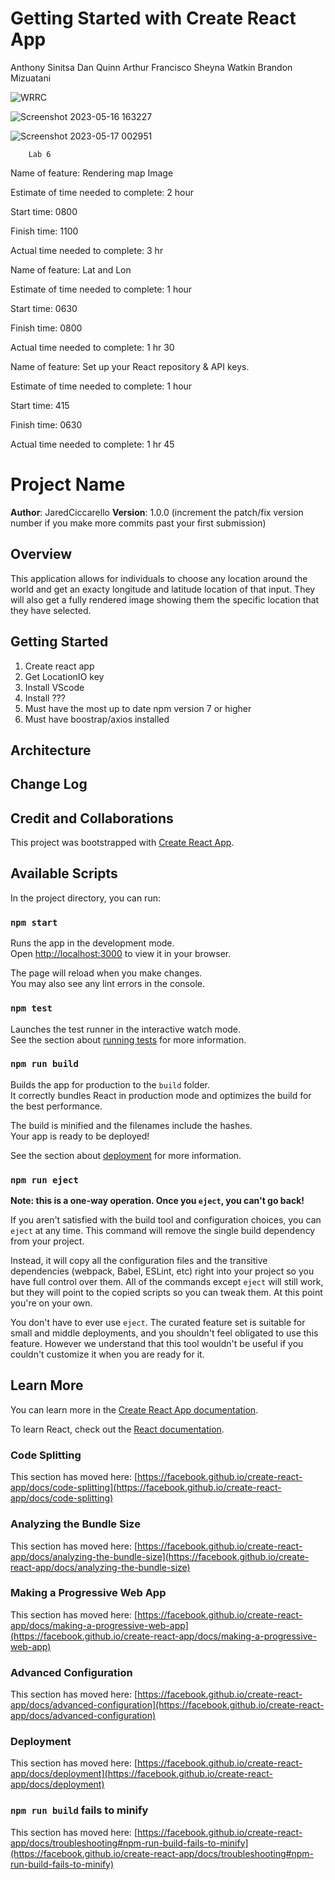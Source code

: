 # Getting Started with Create React App

Anthony Sinitsa
Dan Quinn
Arthur Francisco
Sheyna Watkin
Brandon Mizuatani

![WRRC](https://github.com/JaredCiccarello/city-explorer/assets/126429063/b0dbb0bc-63e2-4bc0-a392-85e388701143)

![Screenshot 2023-05-16 163227](https://github.com/JaredCiccarello/city-explorer/assets/126429063/5c8db8d9-4f84-4569-b9b1-00209554d562)

![Screenshot 2023-05-17 002951](https://github.com/JaredCiccarello/reading-notes/assets/126429063/3ee218b6-6cec-489e-ad80-45aced702f3b)





        Lab 6
Name of feature: Rendering map Image

Estimate of time needed to complete: 2 hour

Start time: 0800

Finish time: 1100

Actual time needed to complete: 3 hr


Name of feature: Lat and Lon

Estimate of time needed to complete: 1 hour

Start time: 0630

Finish time: 0800

Actual time needed to complete: 1 hr 30


Name of feature: Set up your React repository & API keys.

Estimate of time needed to complete: 1 hour

Start time: 415

Finish time: 0630

Actual time needed to complete: 1 hr 45



# Project Name

**Author**: JaredCiccarello
**Version**: 1.0.0 (increment the patch/fix version number if you make more commits past your first submission)

## Overview
<!-- Provide a high level overview of what this application is and why you are building it, beyond the fact that it's an assignment for this class. (i.e. What's your problem domain?) -->
This application allows for individuals to choose any location around the world and get an exacty longitude and latitude location of that input. They will also get a fully rendered image showing them the specific location that they have selected.

## Getting Started
<!-- What are the steps that a user must take in order to build this app on their own machine and get it running? -->
1. Create react app
2. Get LocationIO key
3. Install VScode
4. Install ???
4. Must have the most up to date npm version 7 or higher
5. Must have boostrap/axios installed


## Architecture
<!-- Provide a detailed description of the application design. What technologies (languages, libraries, etc) you're using, and any other relevant design information. -->

## Change Log
<!-- Use this area to document the iterative changes made to your application as each feature is successfully implemented. Use time stamps. Here's an example:

01-01-2001 4:59pm - Application now has a fully-functional express server, with a GET route for the location resource. -->

## Credit and Collaborations
<!-- Give credit (and a link) to other people or resources that helped you build this application. -->




This project was bootstrapped with [Create React App](https://github.com/facebook/create-react-app).

## Available Scripts

In the project directory, you can run:

### `npm start`

Runs the app in the development mode.\
Open [http://localhost:3000](http://localhost:3000) to view it in your browser.

The page will reload when you make changes.\
You may also see any lint errors in the console.

### `npm test`

Launches the test runner in the interactive watch mode.\
See the section about [running tests](https://facebook.github.io/create-react-app/docs/running-tests) for more information.

### `npm run build`

Builds the app for production to the `build` folder.\
It correctly bundles React in production mode and optimizes the build for the best performance.

The build is minified and the filenames include the hashes.\
Your app is ready to be deployed!

See the section about [deployment](https://facebook.github.io/create-react-app/docs/deployment) for more information.

### `npm run eject`

**Note: this is a one-way operation. Once you `eject`, you can't go back!**

If you aren't satisfied with the build tool and configuration choices, you can `eject` at any time. This command will remove the single build dependency from your project.

Instead, it will copy all the configuration files and the transitive dependencies (webpack, Babel, ESLint, etc) right into your project so you have full control over them. All of the commands except `eject` will still work, but they will point to the copied scripts so you can tweak them. At this point you're on your own.

You don't have to ever use `eject`. The curated feature set is suitable for small and middle deployments, and you shouldn't feel obligated to use this feature. However we understand that this tool wouldn't be useful if you couldn't customize it when you are ready for it.

## Learn More

You can learn more in the [Create React App documentation](https://facebook.github.io/create-react-app/docs/getting-started).

To learn React, check out the [React documentation](https://reactjs.org/).

### Code Splitting

This section has moved here: [https://facebook.github.io/create-react-app/docs/code-splitting](https://facebook.github.io/create-react-app/docs/code-splitting)

### Analyzing the Bundle Size

This section has moved here: [https://facebook.github.io/create-react-app/docs/analyzing-the-bundle-size](https://facebook.github.io/create-react-app/docs/analyzing-the-bundle-size)

### Making a Progressive Web App

This section has moved here: [https://facebook.github.io/create-react-app/docs/making-a-progressive-web-app](https://facebook.github.io/create-react-app/docs/making-a-progressive-web-app)

### Advanced Configuration

This section has moved here: [https://facebook.github.io/create-react-app/docs/advanced-configuration](https://facebook.github.io/create-react-app/docs/advanced-configuration)

### Deployment

This section has moved here: [https://facebook.github.io/create-react-app/docs/deployment](https://facebook.github.io/create-react-app/docs/deployment)

### `npm run build` fails to minify

This section has moved here: [https://facebook.github.io/create-react-app/docs/troubleshooting#npm-run-build-fails-to-minify](https://facebook.github.io/create-react-app/docs/troubleshooting#npm-run-build-fails-to-minify)
